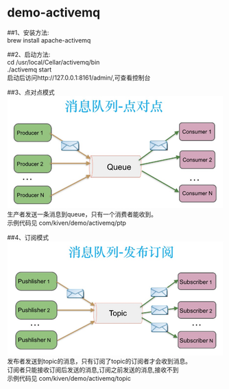 # demo-activemq
##1、安装方法:
</br>
brew install apache-activemq
</br>

##2、启动方法:
<br/>
cd /usr/local/Cellar/activemq/bin
<br/>
./activemq start
<br/>
启动后访问http://127.0.0.1:8161/admin/,可查看控制台
<br/>

##3、点对点模式
![image](./src/main/resources/ptp.png)
<br/>
生产者发送一条消息到queue，只有一个消费者能收到。
<br/>
示例代码见 com/kiven/demo/activemq/ptp
<br/>

##4、订阅模式
![image](./src/main/resources/subscribe.png)
<br/>
发布者发送到topic的消息，只有订阅了topic的订阅者才会收到消息。
<br/>
订阅者只能接收订阅后发送的消息,订阅之前发送的消息,接收不到
<br/>
示例代码见 com/kiven/demo/activemq/topic